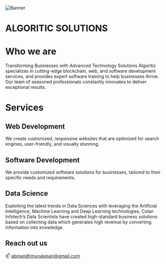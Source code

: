 ![Banner](https://github.com/AlgoriticSolutions/AlgoriticSolutions/assets/163481852/112f173b-0f52-43f1-89d8-f995575d16cf)
# ALGORITIC SOLUTIONS

# Who we are
Transforming Businesses with Advanced Technology Solutions
Algoritic specializes in cutting-edge blockchain, web, and software development services, and provides expert software training to help businesses thrive. Our team of seasoned professionals constantly innovates to deliver exceptional results.

# Services
## Web Development
  We create customized, responsive websites that are optimized for search engines, user-friendly, and visually stunning.
  
## Software Development
  We provide customized software solutions for businesses, tailored to their specific needs and requirements.
  
## Data Science
Exploiting the latest trends in Data Sciences with leveraging the Artificial Intelligence, Machine Learning and Deep Learning technologies, Colan Infotech’s Data Scientists have created high-standard business solutions based on collecting data which generates high revenue by converting information into knowledge.

## Reach out us 
📫 abinandhmurukesan@gmail.com


